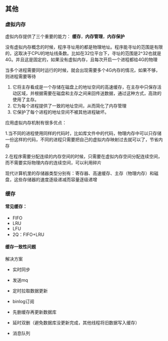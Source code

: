 ## 其他

### 虚拟内存

虚拟内存提供了三个重要的能力： **缓存**，**内存管理**，**内存保护**



没有虚拟内存概念的时候，程序寻址用的都是物理地址。程序能寻址的范围是有限的，这取决于CPU的地址线条数。比如在32位平台下，寻址的范围是2^32也就是4G。并且这是固定的，如果没有虚拟内存，且每次开启一个进程都给4G的物理

当多个进程需要同时运行的时候，就会出现需要多个4G内存的情况，如果不够，则进程需要等待



1. 它将主存看成是一个存储在磁盘上的地址空间的高速缓存，在主存中只保存活动区域，并根据需要在磁盘和主存之间来回传送数据，通过这种方式，高效的使用了主存。
2. 它为每个进程提供了一致的地址空间，从而简化了内存管理
3. 它保护了每个进程的地址空间不被其他进程破坏。



应用虚拟内存机制有很多优点：

1.当不同的进程使用同样的代码时，比如库文件中的代码，物理内存中可以只存储一份这样的代码，不同的进程只需要把自己的虚拟内存映射过去就可以了，节省内存

2.在程序需要分配连续的内存空间的时候，只需要在虚拟内存空间分配连续空间，而不需要实际物理内存的连续空间，可以利用碎片



现代计算机里的存储器类型分别有：寄存器、高速缓存、主存（物理内存）和磁盘，这些存储器的速度逐级递减而容量逐级递增

### 缓存

#### 常见缓存：

- FIFO
- LRU
- LFU
- 2Q：FIFO+LRU

#### 缓存一致性问题

解决方案

- 实时同步
- 发送mq
- 定时拉取数据更新
- binlog订阅



- 先删缓存再更新数据库
- 延时双删（避免数据库没更新完成，其他线程将旧数据写入缓存）
- 消息队列

